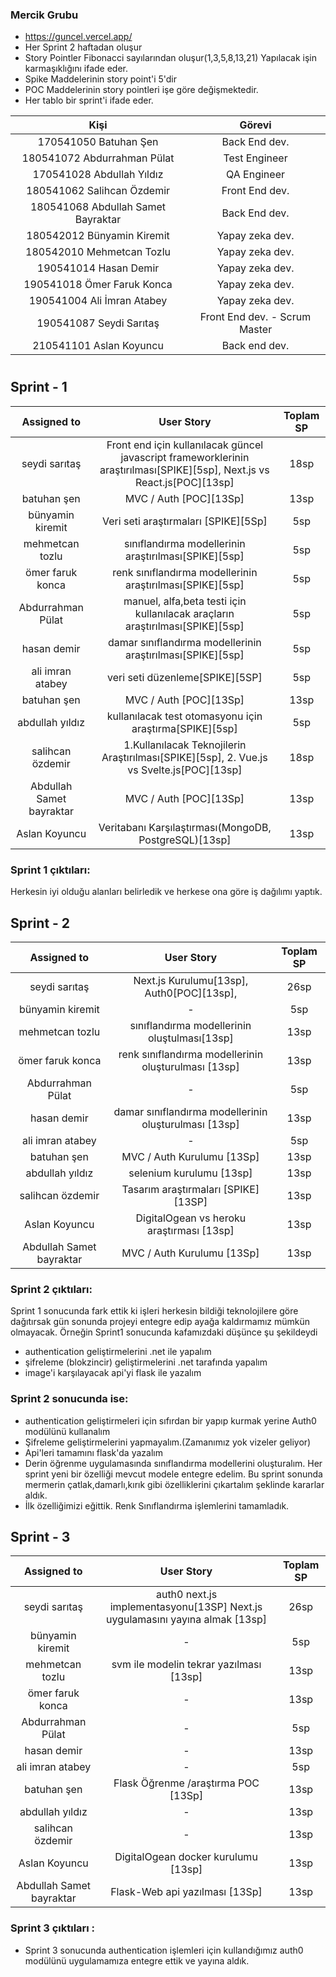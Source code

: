 
### Mercik Grubu 
- https://guncel.vercel.app/
- Her Sprint 2 haftadan oluşur
- Story Pointler Fibonacci sayılarından oluşur(1,3,5,8,13,21) Yapılacak işin karmaşıklığını ifade eder.
- Spike Maddelerinin story point'i 5'dir
- POC Maddelerinin story pointleri işe göre değişmektedir.
- Her tablo bir sprint'i ifade eder.

| Kişi  | Görevi |
| :-----: | :---: | 
| 170541050 Batuhan Şen | Back End dev.|
| 180541072 Abdurrahman Pülat | Test Engineer|
| 170541028 Abdullah Yıldız | QA Engineer |
| 180541062 Salihcan Özdemir   | Front End dev. | 
| 180541068 Abdullah Samet Bayraktar   | Back End dev.  | 
| 180542012 Bünyamin Kiremit   | Yapay zeka dev. | 
| 180542010 Mehmetcan Tozlu   | Yapay zeka dev. | 
| 190541014 Hasan Demir  | Yapay zeka dev. | 
| 190541018 Ömer Faruk Konca  | Yapay zeka dev.| 
| 190541004 Ali İmran Atabey  | Yapay zeka dev.| 
| 190541087 Seydi Sarıtaş   | Front End dev. - Scrum Master | 
| 210541101 Aslan Koyuncu | Back end dev. |

#

## Sprint - 1

| Assigned to  | User Story  | Toplam SP |
| :-----: | :---: | :---: |
| seydi sarıtaş   | Front end için kullanılacak güncel javascript frameworklerinin araştırılması[SPIKE][5sp], Next.js vs React.js[POC][13sp]| 18sp |
| batuhan şen | MVC / Auth [POC][13Sp] | 13sp |
| bünyamin kiremit | Veri seti araştırmaları [SPIKE][5Sp] | 5sp |
| mehmetcan tozlu | sınıflandırma modellerinin araştırılması[SPIKE][5sp] | 5sp |
| ömer faruk konca | renk sınıflandırma modellerinin araştırılması[SPIKE][5sp] | 5sp |
| Abdurrahman Pülat | manuel, alfa,beta testi için kullanılacak araçların araştırılması[SPIKE][5sp] | 5sp |
| hasan demir | damar sınıflandırma modellerinin araştırılması[SPIKE][5sp] | 5sp |
| ali imran atabey | veri seti düzenleme[SPIKE][5SP] | 5sp |
| batuhan şen | MVC / Auth [POC][13Sp] | 13sp |
| abdullah yıldız | kullanılacak test otomasyonu için araştırma[SPIKE][5sp] | 5sp |
| salihcan özdemir | 1.Kullanılacak Teknojilerin Araştırılması[SPIKE][5sp], 2. Vue.js vs Svelte.js[POC][13sp] | 18sp
| Abdullah Samet bayraktar |  MVC / Auth [POC][13Sp] | 13sp |
| Aslan Koyuncu | Veritabanı Karşılaştırması(MongoDB, PostgreSQL)[13sp] | 13sp

### Sprint 1 çıktıları: 
Herkesin iyi olduğu alanları belirledik ve herkese ona göre iş dağılımı yaptık. 

## Sprint - 2

| Assigned to  | User Story  | Toplam SP |
| :-----: | :---: | :---: |
| seydi sarıtaş   | Next.js Kurulumu[13sp], Auth0[POC][13sp], | 26sp |
| bünyamin kiremit | - | 5sp |
| mehmetcan tozlu | sınıflandırma modellerinin oluştulması[13sp] | 13sp |
| ömer faruk konca | renk sınıflandırma modellerinin oluşturulması [13sp] | 13sp |
| Abdurrahman Pülat | - | 5sp |
| hasan demir | damar sınıflandırma modellerinin oluşturulması [13sp] | 13sp |
| ali imran atabey | -| 5sp |
| batuhan şen | MVC / Auth Kurulumu [13Sp] | 13sp |
| abdullah yıldız | selenium kurulumu [13sp] | 13sp |
| salihcan özdemir |Tasarım araştırmaları [SPIKE] [13SP] | 13sp |
| Aslan Koyuncu | DigitalOgean vs heroku araştırması [13sp] | 13sp |
| Abdullah Samet bayraktar | MVC / Auth Kurulumu [13Sp] | 13sp |

### Sprint 2 çıktıları: 
Sprint 1 sonucunda fark ettik ki işleri herkesin bildiği teknolojilere göre dağıtırsak gün sonunda projeyi entegre edip ayağa kaldırmamız mümkün olmayacak. Örneğin Sprint1 sonucunda kafamızdaki düşünce şu şekildeydi
- authentication geliştirmelerini .net ile yapalım 
- şifreleme (blokzincir) geliştirmelerini .net tarafında yapalım
- image'i karşılayacak api'yi flask ile yazalım
### Sprint 2 sonucunda ise:
- authentication geliştirmeleri için sıfırdan bir yapıp kurmak yerine Auth0 modülünü kullanalım
- Şifreleme geliştirmelerini yapmayalım.(Zamanımız yok vizeler geliyor)
- Api'leri tamamını flask'da yazalım
- Derin öğrenme uygulamasında sınıflandırma modellerini oluşturalım. Her sprint yeni bir özelliği mevcut modele entegre edelim. Bu sprint sonunda mermerin çatlak,damarlı,kırık gibi özelliklerini çıkartalım şeklinde kararlar aldık. 
- İlk özelliğimizi eğittik. Renk Sınıflandırma işlemlerini tamamladık.

## Sprint - 3

| Assigned to  | User Story  | Toplam SP |
| :-----: | :---: | :---: |
| seydi sarıtaş   | auth0 next.js implementasyonu[13SP] Next.js uygulamasını yayına almak [13sp] | 26sp |
| bünyamin kiremit | - | 5sp |
| mehmetcan tozlu | svm ile modelin tekrar yazılması [13sp] | 13sp |
| ömer faruk konca | - | 13sp |
| Abdurrahman Pülat | - | 5sp |
| hasan demir | - | 13sp |
| ali imran atabey | -| 5sp |
| batuhan şen | Flask Öğrenme /araştırma POC [13Sp] | 13sp |
| abdullah yıldız | - | 13sp |
| salihcan özdemir | - | 13sp |
| Aslan Koyuncu | DigitalOgean docker kurulumu [13sp] | 13sp |
| Abdullah Samet bayraktar | Flask-Web api yazılması [13Sp] | 13sp |

### Sprint 3 çıktıları : 
- Sprint 3 sonucunda authentication işlemleri için kullandığımız auth0 modülünü uygulamamıza entegre ettik ve yayına aldık.

